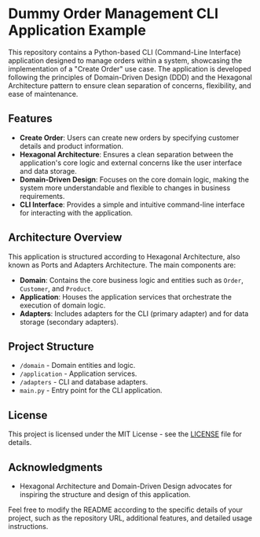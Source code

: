 # Dummy Order Management CLI Application Example

This repository contains a Python-based CLI (Command-Line Interface) application designed to manage orders within a system, showcasing the implementation of a "Create Order" use case. The application is developed following the principles of Domain-Driven Design (DDD) and the Hexagonal Architecture pattern to ensure clean separation of concerns, flexibility, and ease of maintenance.

## Features

- **Create Order**: Users can create new orders by specifying customer details and product information.
- **Hexagonal Architecture**: Ensures a clean separation between the application's core logic and external concerns like the user interface and data storage.
- **Domain-Driven Design**: Focuses on the core domain logic, making the system more understandable and flexible to changes in business requirements.
- **CLI Interface**: Provides a simple and intuitive command-line interface for interacting with the application.

## Architecture Overview

This application is structured according to Hexagonal Architecture, also known as Ports and Adapters Architecture. The main components are:

- **Domain**: Contains the core business logic and entities such as `Order`, `Customer`, and `Product`.
- **Application**: Houses the application services that orchestrate the execution of domain logic.
- **Adapters**: Includes adapters for the CLI (primary adapter) and for data storage (secondary adapters).

## Project Structure

- `/domain` - Domain entities and logic.
- `/application` - Application services.
- `/adapters` - CLI and database adapters.
- `main.py` - Entry point for the CLI application.

## License

This project is licensed under the MIT License - see the [LICENSE](LICENSE) file for details.

## Acknowledgments

- Hexagonal Architecture and Domain-Driven Design advocates for inspiring the structure and design of this application.

Feel free to modify the README according to the specific details of your project, such as the repository URL, additional features, and detailed usage instructions.